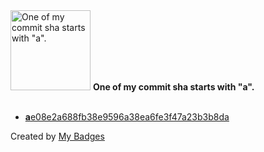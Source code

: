 <img src="https://github.com/my-badges/my-badges/blob/master/src/all-badges/abc-commit/a-commit.png?raw=true" alt="One of my commit sha starts with &quot;a&quot;." title="One of my commit sha starts with &quot;a&quot;." width="128">
<strong>One of my commit sha starts with &quot;a&quot;.</strong>
<br><br>

- <a href="https://github.com/kube-logging/telemetry-controller/commit/ae08e2a688fb38e9596a38ea6fe3f47a23b3b8da"><strong>a</strong>e08e2a688fb38e9596a38ea6fe3f47a23b3b8da</a>


Created by <a href="https://github.com/my-badges/my-badges">My Badges</a>